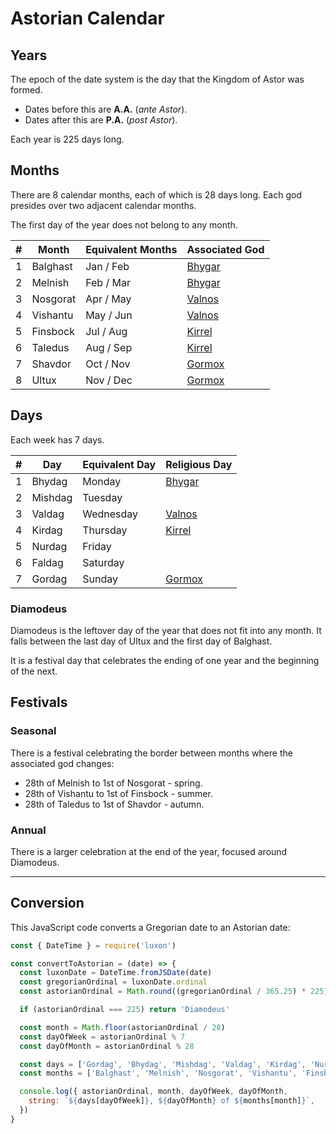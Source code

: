 # Astorian Calendar

## Years

The epoch of the date system is the day that the Kingdom of Astor was formed.

- Dates before this are **A.A.** (*ante Astor*).
- Dates after this are **P.A.** (*post Astor*).

Each year is 225 days long.

## Months

There are 8 calendar months, each of which is 28 days long. Each god presides over two adjacent calendar months.

The first day of the year does not belong to any month.

| # | Month | Equivalent Months | Associated God |
| --- | --- | --- | --- |
| 1 | Balghast | Jan / Feb | [Bhygar](../gods/gods/bhygar.md) |
| 2 | Melnish | Feb / Mar | [Bhygar](../gods/gods/bhygar.md) |
| 3 | Nosgorat | Apr / May | [Valnos](../gods/gods/valnos.md) |
| 4 | Vishantu | May / Jun | [Valnos](../gods/gods/valnos.md) |
| 5 | Finsbock | Jul / Aug | [Kirrel](../gods/gods/kirrel.md) |
| 6 | Taledus | Aug / Sep | [Kirrel](../gods/gods/kirrel.md) |
| 7 | Shavdor | Oct / Nov | [Gormox](../gods/gods/gormox.md) |
| 8 | Ultux | Nov / Dec | [Gormox](../gods/gods/gormox.md) |

## Days

Each week has 7 days.

| # | Day | Equivalent Day | Religious Day |
| --- | --- | --- | --- |
| 1 | Bhydag | Monday | [Bhygar](../gods/gods/bhygar.md) |
| 2 | Mishdag | Tuesday | |
| 3 | Valdag | Wednesday | [Valnos](../gods/gods/valnos.md) |
| 4 | Kirdag | Thursday | [Kirrel](../gods/gods/kirrel.md) |
| 5 | Nurdag | Friday | |
| 6 | Faldag | Saturday | |
| 7 | Gordag | Sunday | [Gormox](../gods/gods/gormox.md) |

### Diamodeus

Diamodeus is the leftover day of the year that does not fit into any month. It falls between the last day of Ultux and the first day of Balghast.

It is a festival day that celebrates the ending of one year and the beginning of the next.

## Festivals

### Seasonal

There is a festival celebrating the border between months where the associated god changes:

- 28th of Melnish to 1st of Nosgorat - spring.
- 28th of Vishantu to 1st of Finsbock - summer.
- 28th of Taledus to 1st of Shavdor - autumn.

### Annual

There is a larger celebration at the end of the year, focused around Diamodeus.

---

## Conversion

This JavaScript code converts a Gregorian date to an Astorian date:

```javascript
const { DateTime } = require('luxon')

const convertToAstorian = (date) => {
  const luxonDate = DateTime.fromJSDate(date)
  const gregorianOrdinal = luxonDate.ordinal
  const astorianOrdinal = Math.round((gregorianOrdinal / 365.25) * 225)

  if (astorianOrdinal === 225) return 'Diamodeus'

  const month = Math.floor(astorianOrdinal / 28)
  const dayOfWeek = astorianOrdinal % 7
  const dayOfMonth = astorianOrdinal % 28

  const days = ['Gordag', 'Bhydag', 'Mishdag', 'Valdag', 'Kirdag', 'Nurdag', 'Faldag']
  const months = ['Balghast', 'Melnish', 'Nosgorat', 'Vishantu', 'Finsbock', 'Taledus', 'Shavdor', 'Ultux']

  console.log({ astorianOrdinal, month, dayOfWeek, dayOfMonth,
    string: `${days[dayOfWeek]}, ${dayOfMonth} of ${months[month]}`,
  })
}
```
